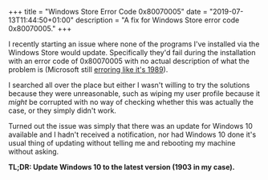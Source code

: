 +++
title = "Windows Store Error Code 0x80070005"
date = "2019-07-13T11:44:50+01:00"
description = "A fix for Windows Store error code 0x80070005."
+++

I recently starting an issue where none of the programs I've installed
via the Windows Store would update. Specifically they'd fail during the
installation with an error code of 0x80070005 with no actual description
of what the problem is (Microsoft still [erroring like it's 1989](/images/1200px-PC_Load_Letter.jpg)).

I searched all over the place but either I wasn't willing to try the
solutions because they were unreasonable, such as wiping my user profile
because it _might_ be corrupted with no way of checking whether this was
actually the case, or they simply didn't work.

Turned out the issue was simply that there was an update for Windows 10
available and I hadn't received a notification, nor had Windows 10 done
it's usual thing of updating without telling me and rebooting my machine
without asking.

__TL;DR: Update Windows 10 to the latest version (1903 in my case).__
